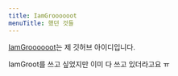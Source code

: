 ```yaml
---
title: IamGroooooot
menuTitle: 했던 것들
---
```


[IamGroooooot](https://github.com/IamGroooooot)는 제 깃허브 아이디입니다.

IamGroot를 쓰고 싶었지만 이미 다 쓰고 있더라고요 ㅠ
